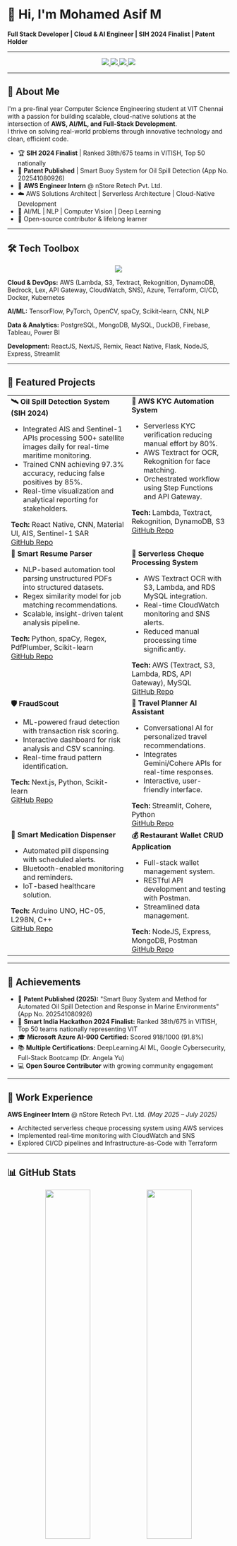 # 👋 Hi, I'm Mohamed Asif M

**Full Stack Developer | Cloud & AI Engineer | SIH 2024 Finalist | Patent Holder**

---

<p align="center">
  <a href="https://www.linkedin.com/in/asif2107">
    <img src="https://img.shields.io/badge/LinkedIn-blue?style=for-the-badge&logo=linkedin&logoColor=white"/>
  </a>
  <a href="https://github.com/asif-mp3">
    <img src="https://img.shields.io/badge/GitHub-black?style=for-the-badge&logo=github&logoColor=white"/>
  </a>
  <a href="mailto:asifoned@gmail.com">
    <img src="https://img.shields.io/badge/Email-D14836?style=for-the-badge&logo=gmail&logoColor=white"/>
  </a>
  <a href="https://asifolio.vercel.app">
    <img src="https://img.shields.io/badge/Portfolio-000000?style=for-the-badge&logo=vercel&logoColor=white"/>
  </a>
</p>

---

## 🚀 About Me

I'm a pre-final year Computer Science Engineering student at VIT Chennai with a passion for building scalable, cloud-native solutions at the intersection of **AWS, AI/ML, and Full-Stack Development**.  
I thrive on solving real-world problems through innovative technology and clean, efficient code.

- 🏆 **SIH 2024 Finalist** | Ranked 38th/675 teams in VITISH, Top 50 nationally
- 📜 **Patent Published** | Smart Buoy System for Oil Spill Detection (App No. 202541080926)
- 💼 **AWS Engineer Intern** @ nStore Retech Pvt. Ltd.
- ☁️ AWS Solutions Architect | Serverless Architecture | Cloud-Native Development
- 🤖 AI/ML | NLP | Computer Vision | Deep Learning
- 🌟 Open-source contributor & lifelong learner

---

## 🛠️ Tech Toolbox

<p align="center">
  <img src="https://skillicons.dev/icons?i=aws,azure,react,nextjs,nodejs,express,mongodb,postgresql,python,cpp,java,javascript,typescript,docker,kubernetes,terraform,git,github,linux,tailwind,flask,firebase" />
</p>

**Cloud & DevOps:** AWS (Lambda, S3, Textract, Rekognition, DynamoDB, Bedrock, Lex, API Gateway, CloudWatch, SNS), Azure, Terraform, CI/CD, Docker, Kubernetes

**AI/ML:** TensorFlow, PyTorch, OpenCV, spaCy, Scikit-learn, CNN, NLP

**Data & Analytics:** PostgreSQL, MongoDB, MySQL, DuckDB, Firebase, Tableau, Power BI

**Development:** ReactJS, NextJS, Remix, React Native, Flask, NodeJS, Express, Streamlit

---

## 🌟 Featured Projects

<table>
  <tr>
    <td valign="top"><b>🛰️ Oil Spill Detection System (SIH 2024)</b><br>
      <ul>
        <li>Integrated AIS and Sentinel-1 APIs processing 500+ satellite images daily for real-time maritime monitoring.</li>
        <li>Trained CNN achieving 97.3% accuracy, reducing false positives by 85%.</li>
        <li>Real-time visualization and analytical reporting for stakeholders.</li>
      </ul>
      <b>Tech:</b> React Native, CNN, Material UI, AIS, Sentinel-1 SAR<br>
      <a href="https://github.com/your-username/oil-spill-detection">GitHub Repo</a>
    </td>
    <td valign="top"><b>🔐 AWS KYC Automation System</b><br>
      <ul>
        <li>Serverless KYC verification reducing manual effort by 80%.</li>
        <li>AWS Textract for OCR, Rekognition for face matching.</li>
        <li>Orchestrated workflow using Step Functions and API Gateway.</li>
      </ul>
      <b>Tech:</b> Lambda, Textract, Rekognition, DynamoDB, S3<br>
      <a href="https://github.com/your-username/kyc-automation">GitHub Repo</a>
    </td>
  </tr>
  <tr>
    <td valign="top"><b>📄 Smart Resume Parser</b><br>
      <ul>
        <li>NLP-based automation tool parsing unstructured PDFs into structured datasets.</li>
        <li>Regex similarity model for job matching recommendations.</li>
        <li>Scalable, insight-driven talent analysis pipeline.</li>
      </ul>
      <b>Tech:</b> Python, spaCy, Regex, PdfPlumber, Scikit-learn<br>
      <a href="https://github.com/your-username/smart-resume-parser">GitHub Repo</a>
    </td>
    <td valign="top"><b>🏥 Serverless Cheque Processing System</b><br>
      <ul>
        <li>AWS Textract OCR with S3, Lambda, and RDS MySQL integration.</li>
        <li>Real-time CloudWatch monitoring and SNS alerts.</li>
        <li>Reduced manual processing time significantly.</li>
      </ul>
      <b>Tech:</b> AWS (Textract, S3, Lambda, RDS, API Gateway), MySQL<br>
      <a href="https://github.com/your-username/cheque-mate">GitHub Repo</a>
    </td>
  </tr>
  <tr>
    <td valign="top"><b>🛡️ FraudScout</b><br>
      <ul>
        <li>ML-powered fraud detection with transaction risk scoring.</li>
        <li>Interactive dashboard for risk analysis and CSV scanning.</li>
        <li>Real-time fraud pattern identification.</li>
      </ul>
      <b>Tech:</b> Next.js, Python, Scikit-learn<br>
      <a href="https://github.com/your-username/fraudscout">GitHub Repo</a>
    </td>
    <td valign="top"><b>🧭 Travel Planner AI Assistant</b><br>
      <ul>
        <li>Conversational AI for personalized travel recommendations.</li>
        <li>Integrates Gemini/Cohere APIs for real-time responses.</li>
        <li>Interactive, user-friendly interface.</li>
      </ul>
      <b>Tech:</b> Streamlit, Cohere, Python<br>
      <a href="https://github.com/your-username/travel-planner-ai">GitHub Repo</a>
    </td>
  </tr>
  <tr>
    <td valign="top"><b>💊 Smart Medication Dispenser</b><br>
      <ul>
        <li>Automated pill dispensing with scheduled alerts.</li>
        <li>Bluetooth-enabled monitoring and reminders.</li>
        <li>IoT-based healthcare solution.</li>
      </ul>
      <b>Tech:</b> Arduino UNO, HC-05, L298N, C++<br>
      <a href="https://github.com/your-username/smart-medication-dispenser">GitHub Repo</a>
    </td>
    <td valign="top"><b>💰 Restaurant Wallet CRUD Application</b><br>
      <ul>
        <li>Full-stack wallet management system.</li>
        <li>RESTful API development and testing with Postman.</li>
        <li>Streamlined data management.</li>
      </ul>
      <b>Tech:</b> NodeJS, Express, MongoDB, Postman<br>
      <a href="https://github.com/your-username/restaurant-wallet">GitHub Repo</a>
    </td>
  </tr>
</table>

---

## 🏅 Achievements

- 📜 **Patent Published (2025):** "Smart Buoy System and Method for Automated Oil Spill Detection and Response in Marine Environments" (App No. 202541080926)
- 🥇 **Smart India Hackathon 2024 Finalist:** Ranked 38th/675 in VITISH, Top 50 teams nationally representing VIT
- 🎓 **Microsoft Azure AI-900 Certified:** Scored 918/1000 (91.8%)
- 📚 **Multiple Certifications:** DeepLearning.AI ML, Google Cybersecurity, Full-Stack Bootcamp (Dr. Angela Yu)
- 💻 **Open Source Contributor** with growing community engagement

---

## 💼 Work Experience

**AWS Engineer Intern** @ nStore Retech Pvt. Ltd. *(May 2025 – July 2025)*
- Architected serverless cheque processing system using AWS services
- Implemented real-time monitoring with CloudWatch and SNS
- Explored CI/CD pipelines and Infrastructure-as-Code with Terraform

---

## 📊 GitHub Stats

<p align="center">
  <img src="https://github-readme-stats.vercel.app/api?username=asif-mp3&show_icons=true&theme=radical" width="45%" />
  <img src="https://github-readme-streak-stats.herokuapp.com/?user=asif-mp3&theme=radical" width="45%" />
</p>

---

## 🎯 Leadership & Extracurriculars

- **Content Co-Lead** @ Arignar Anna Tamil Mandram, VIT Chennai
  - Directed content strategy and organized successful cultural events
- **Marketing Club Member** @ CodeChef Student Chapter, VIT Chennai (2024–2025)
  - Coordinated campaigns and promoted coding competitions

---

## 🤝 Let's Connect!

I'm always open to collaboration, innovative projects, and new opportunities in cloud engineering, AI/ML, and full-stack development.  
Let's build something amazing together!

📧 [asifoned@gmail.com](mailto:asifoned@gmail.com) | 💼 [LinkedIn](https://www.linkedin.com/in/asif2107) | 🌐 [Portfolio](https://asifolio.vercel.app)

---

<p align="center">
  <i>⭐️ From <a href="https://github.com/asif-mp3">asif-mp3</a></i>
</p>
